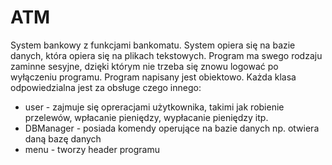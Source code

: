 # ATM
System bankowy z funkcjami bankomatu. System opiera się na bazie danych, która opiera się na plikach tekstowych. Program ma swego rodzaju zaminne sesyjne, dzięki którym nie trzeba się znowu logować po wyłączeniu programu.
Program napisany jest obiektowo. Każda klasa odpowiedzialna jest za obsługe czego innego:
  - user - zajmuje się opreracjami użytkownika, takimi jak robienie przelewów, wpłacanie pieniędzy, wypłacanie pieniędzy itp.
  - DBManager - posiada komendy operujące na bazie danych np. otwiera daną bazę danych
  - menu - tworzy header programu
